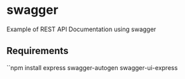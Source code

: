 # swagger
Example of REST API Documentation using swagger

## Requirements

``npm install express swagger-autogen swagger-ui-express
